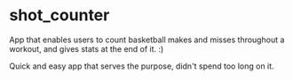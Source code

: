 # shot_counter

App that enables users to count basketball makes and misses throughout a workout, and gives stats at the end of it. :) 

Quick and easy app that serves the purpose, didn't spend too long on it. 
